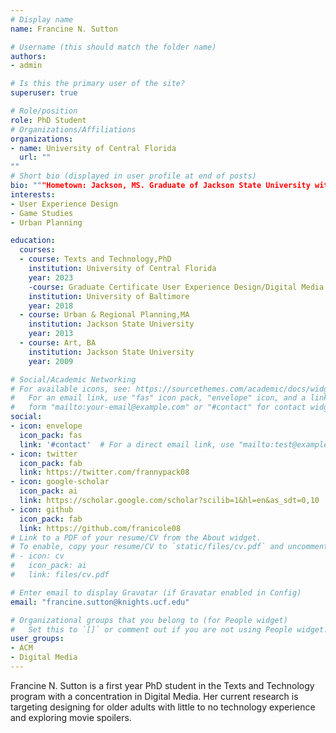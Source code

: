 ```yaml
---
# Display name
name: Francine N. Sutton

# Username (this should match the folder name)
authors:
- admin

# Is this the primary user of the site?
superuser: true

# Role/position
role: PhD Student
# Organizations/Affiliations
organizations:
- name: University of Central Florida
  url: ""
""
# Short bio (displayed in user profile at end of posts)
bio: """Hometown: Jackson, MS. Graduate of Jackson State University with a B.A. in Art and M.A. in Urban & Regional Planning."""
interests:
- User Experience Design
- Game Studies
- Urban Planning

education:
  courses:
  - course: Texts and Technology,PhD
    institution: University of Central Florida
    year: 2023
    -course: Graduate Certificate User Experience Design/Digital Media Production
    institution: University of Baltimore
    year: 2018
  - course: Urban & Regional Planning,MA
    institution: Jackson State University
    year: 2013
  - course: Art, BA
    institution: Jackson State University
    year: 2009

# Social/Academic Networking
# For available icons, see: https://sourcethemes.com/academic/docs/widgets/#icons
#   For an email link, use "fas" icon pack, "envelope" icon, and a link in the
#   form "mailto:your-email@example.com" or "#contact" for contact widget.
social:
- icon: envelope
  icon_pack: fas
  link: '#contact'  # For a direct email link, use "mailto:test@example.org".
- icon: twitter
  icon_pack: fab
  link: https://twitter.com/frannypack08
- icon: google-scholar
  icon_pack: ai
  link: https://scholar.google.com/scholar?scilib=1&hl=en&as_sdt=0,10
- icon: github
  icon_pack: fab
  link: https://github.com/franicole08
# Link to a PDF of your resume/CV from the About widget.
# To enable, copy your resume/CV to `static/files/cv.pdf` and uncomment the lines below.  
# - icon: cv
#   icon_pack: ai
#   link: files/cv.pdf

# Enter email to display Gravatar (if Gravatar enabled in Config)
email: "francine.sutton@knights.ucf.edu"

# Organizational groups that you belong to (for People widget)
#   Set this to `[]` or comment out if you are not using People widget.  
user_groups:
- ACM
- Digital Media
---
```


Francine N. Sutton is a first year PhD student in the Texts and Technology program with a concentration in Digital Media. Her current research is targeting designing for older adults with little to no technology experience and exploring movie spoilers.
